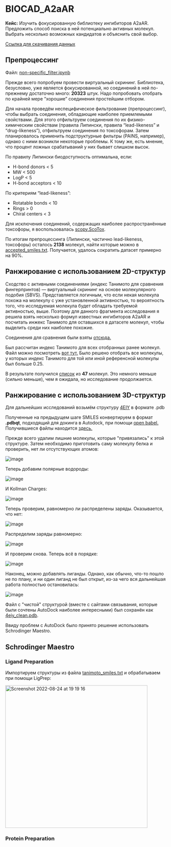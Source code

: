 # BIOCAD_A2aAR

**Кейс:** Изучить фокусированную библиотеку ингибиторов A2aAR. Предложить способ поиска в ней потенциально активных молекул. Выбрать несколько возможных кандидатов и объяснить свой выбор.

[Ссылка для скачивания данных](https://drive.google.com/drive/folders/1qlieTlBvTo_p6yKORecSkwkn4s9s-65T)

## Препроцессинг

Файл: [non-specific_filter.ipynb](https://github.com/alyferryhalo/BIOCAD_A2aAR/blob/main/non-specific_filter.ipynb)

Прежде всего попробуем провести виртуальный скрининг. Библиотека, безусловно, уже является фокусированной, но соединений в ней по-прежнему достаточно много: **20323** штук. Надо попробовать отобрать по крайней мере “хорошие” соединения простейшим отбором.

Для начала проведём неспецифическое фильтрование (препроцессинг), чтобы выбрать соединения, обладающие наиболее приемлемыми свойствами. Для этого отфильтруем соединения по их физико-химическим свойствам (правила Липински, правила “lead-likeness” и “drug-likeness”), отфильтруем соединения по токсофорам. Затем планировалось применить подструктурные фильтры (PAINS, например), однако с ними возникли некоторые проблемы. К тому же, есть мнение, что процент ложных срабатываний у них бывает слишком высок.

По правилу Липински биодоступность оптимальна, если:
* H-bond donors < 5
* MW < 500
* LogP < 5
* H-bond acceptors < 10

По критериям “lead-likeness”:
* Rotatable bonds < 10
* Rings > 0
* Chiral centers < 3

Для исключения соединений, содержащих наиболее распространённые токсофоры, я воспользовалась [scopy.ScoTox](https://scopy.iamkotori.com/modules/scopy.ScoTox.html).

По итогам препроцессинга (Липински, частично lead-likeness, токсофоры) осталось **2138** молекул, найти которые можно в [accepted_smiles.txt](https://github.com/alyferryhalo/BIOCAD_A2aAR/blob/main/accepted_smiles.txt). Получается, удалось сократить датасет примерно на 90%.

## Ранжирование с использованием 2D-структур 

Сходство с активными соединениями (индекс Танимото для сравнения фингерпринтов) — виртуальный скрининг на основе молекулярного подобия (SBVS). Представляется логичным, что если некая молекула похожа на молекулу с уже установленной активностью, то вероятность того, что исследуемая молекула будет обладать требуемой активностью, выше. Поэтому для данного фрагмента исследования я решила взять несколько формул известных ингибиторов A2aAR и посчитать инжекс Танимото для оставшихся в датасете молекул, чтобы выделить среди них наиболее похожие.

Соединения для сравнения были взяты [отсюда.](https://en.wikipedia.org/wiki/Adenosine_A2A_receptor#Antagonists)

Был рассчитан индекс Танимото для всех отобранных ранее молекул. Файл можно посмотреть [вот тут.](https://github.com/alyferryhalo/BIOCAD_A2aAR/blob/main/tanimoto_similarity.ipynb) Было решено отобрать все молекулы, у которых индекс Танимото для той или иной референсной молекулы был больше 0.25. 

В результате получился [список](https://github.com/alyferryhalo/BIOCAD_A2aAR/blob/main/tanimoto_smiles.txt) из **47** молекул. Это немного меньше (сильно меньше), чем я ожидала, но исследование продолжается.

## Ранжирование с использованием 3D-структур

Для дальнейших исследований возьмём структуру [4EIY](https://www.rcsb.org/structure/4eiy) в формате .pdb

Полученные на предыдущем шаге SMILES конвертируем в формат **.pdbqt**, подходящий для докинга в Autodock, при помощи [open babel.](http://www.cheminfo.org/Chemistry/Cheminformatics/FormatConverter/index.html) Получившиеся файлы находится [здесь.](https://github.com/alyferryhalo/BIOCAD_A2aAR/tree/main/molecules)

Прежде всего удалим лишние молекулы, которые "привязались" к этой структуре. Затем необходимо приготовить саму молекулу белка и проверить, нет ли отсутствующих атомов:

![image](https://user-images.githubusercontent.com/61160686/164845065-f5f8386a-37c3-4305-8f66-e08c27c22030.png)

Теперь добавим полярные водороды:

![image](https://user-images.githubusercontent.com/61160686/164845084-3b622979-d75d-4b4c-be89-c1229b2fcfd2.png)

И Kollman Charges:

![image](https://user-images.githubusercontent.com/61160686/164845098-a0ab7346-7ee6-43fc-9a6e-a081166ed561.png)

Теперь проверим, равномерно ли распределены заряды. Оказывается, что нет:

![image](https://user-images.githubusercontent.com/61160686/164845176-abae4c76-c352-4fae-88f9-5e8e7a9b72fc.png)

Распределим заряды равномерно:

![image](https://user-images.githubusercontent.com/61160686/164845198-5f54d1ae-7cce-4a71-9d61-a8de33927b40.png)

И проверим снова. Теперь всё в порядке:

![image](https://user-images.githubusercontent.com/61160686/164845163-53eeb4ee-89f8-4a05-9185-c0a7f61f96d2.png)

Наконец, можно добавлять лиганды. Однако, как обычно, что-то пошло не по плану, и ни один лиганд не был открыт, из-за чего вся дальнейшая работа полностью остановилась:

![image](https://user-images.githubusercontent.com/61160686/164944547-c1f1537d-1601-4b10-b49c-d0c76771c710.png)

Файл с "чистой" структурой (вместе с сайтами связывания, которые были сочтены AutoDock наиболее интересными) был сохранён как [4eiy_clean.pdb](https://github.com/alyferryhalo/BIOCAD_A2aAR/blob/main/4eiy_clean.pdb).

Ввиду проблем с AutoDock было принято решение использовать Schrodinger Maestro.

## Schrodinger Maestro

### Ligand Preparation

Импортируем структуры из файла [tanimoto_smiles.txt](https://github.com/alyferryhalo/BIOCAD_A2aAR/blob/main/tanimoto_smiles.txt) и обрабатываем при помощи LigPrep:

<img width="445" alt="Screenshot 2022-08-24 at 19 19 16" src="https://user-images.githubusercontent.com/61160686/186485048-fea38d75-e08a-42a3-a13e-4e78e3e4c4e5.png">

### Protein Preparation
